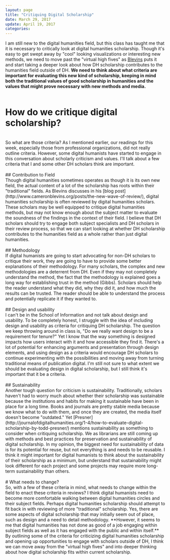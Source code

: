 ```yaml
---
layout: page
title: "Critiquing Digital Scholarship"
date: March 29, 2017
update: April 19, 2017
categories:
---
```



I am still new to the digital humanities field, but this class has taught me that it is necessary to critically look at digital humanities scholarship. Though it's easy to get swept away by "cool" looking visualizations or interesting new methods, we need to move past the "virtual high fives" as [Blevins](http://www.cameronblevins.org/posts/the-new-wave-of-review/) puts it and start taking a deeper look about how DH scholarship contributes to the humanities field outside of DH. **We need to think about what criteria are important for evaluating this new kind of scholarship, keeping in mind both the traditional values of good scholarship in humanities and the values that might prove necessary with new methods and media.**
<br>
<br>
# How do we critique digital scholarship?
<br>
So what are those criteria? As I mentioned earlier, our readings for this week, especially those from professional organizations, did not really outline criteria. However, some digital humanists have started to engage in this conversation about scholarly criticism and values. I'll talk about a few criteria that I and some other DH scholars think are important.
<br>
<br>
## Contribution to Field
<br>
Though digital humanities sometimes operates as though it is its own new field, the actual content of a lot of the scholarship has roots within their "traditional" fields. As Blevins discusses in his [blog post](http://www.cameronblevins.org/posts/the-new-wave-of-review/), digital humanities scholarship is often reviewed by digital humanities scholars. These scholars may be well equipped to critique digital humanities methods, but may not know enough about the subject matter to evaluate the soundness of the findings in the context of their field. I believe that DH scholars should try to engage both subject specialists and DH scholars in their review process, so that we can start looking at whether DH scholarship contributes to the humanities field as a whole rather than just digital humanities.
<br>
<br>
## Methodology
<br>
If digital humanists are going to start advocating for non-DH scholars to critique their work, they are going to have to provide some better explanations of their methodology. For many scholars, the complex and new methodologies are a deterrent from DH. Even if they may not completely understand the method, the fact that the methodology is explained goes a long way for establishing trust in the method (Gibbs). Scholars should help the reader understand what they did, why they did it, and how much the results can be trusted. The reader should be able to understand the process and potentially replicate it if they wanted to.
<br>
<br>
## Design and usability
<br>
I can't be in the School of Information and not talk about design and usability. To be completely honest, I struggle with the idea of including design and usability as criteria for critiquing DH scholarship. The question we keep throwing around in class is, "Do we really want design to be a requirement for tenure?" Yet I know that the way something is designed impacts how users interact with it and how accessible they find it. There's a lot of potential for enhancing arguments and presentation through design elements, and using design as a criteria would encourage DH scholars to continue experimenting with the possibilities and moving away from turning traditional means of publication digital. I'm still not sure to what extent we should be evaluating design in digital scholarship, but I still think it's important that it be a criteria.
<br>
<br>
## Sustainability
<br>
Another tough question for criticism is sustainability. Traditionally, scholars haven't had to worry much about whether their scholarship was sustainable because the institutions and habits for making it sustainable have been in place for a long time. Books and journals are pretty stable media because we know what to do with them, and once they are created, the media itself doesn't become "outdated." Yet [Presner](http://journalofdigitalhumanities.org/1-4/how-to-evaluate-digital-scholarship-by-todd-presner/) mentions sustainability as something to consider when critiquing scholarship. We as librarians are still coming up with methods and best practices for preservation and sustainability of digital scholarship. In my opinion, the biggest need for sustainability of data is for its potential for reuse, but not everything is and needs to be reusable. I think it might important for digital humanists to think about the sustainability of their scholarship as a minimum, but understand that sustainability might look different for each project and some projects may require more long-term sustainability than others.
<br>
<br>
# What needs to change?
<br>
So, with a few of these criteria in mind, what needs to change within the field to enact these criteria in reviews? I think digital humanists need to become more comfortable walking between digital humanities circles and their subject fields. Perhaps digital humanities scholarship should attempt to fit back in with reviewing of more "traditional" scholarship. Yes, there are some aspects of digital scholarship that may initially seem out of place, such as design and a need to detail methodology. **However, it seems to me that digital humanities has not done as good of a job engaging within subject fields as well as it has engaged with the public and within itself.** By outlining some of the criteria for criticizing digital humanities scholarship and opening up opportunities to engage with scholars outside of DH, I think we can move away from the "virtual high fives" and into deeper thinking about how digital scholarship fits within current scholarship. 
